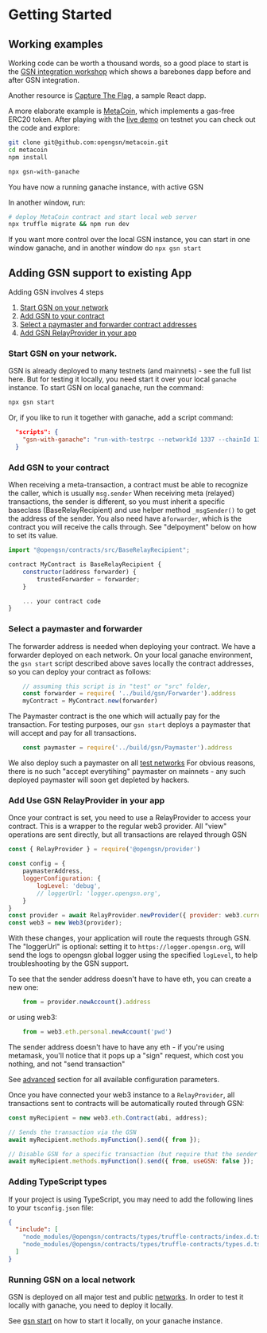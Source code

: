 # Getting Started

## Working examples <a id="working_example"></a>

Working code can be worth a thousand words, so a good place to start is the
[GSN integration workshop](https://github.com/opengsn/workshop) which shows a
barebones dapp before and after GSN integration.

Another resource is [Capture The Flag](https://github.com/opengsn/ctf-react), a sample React dapp.

A more elaborate example is [MetaCoin](https://github.com/opengsn/metacoin),
which implements a gas-free ERC20 token. After playing with the 
[live demo](https://metacoin.opengsn.org) on testnet you can check out the code and
explore:

```bash
git clone git@github.com:opengsn/metacoin.git
cd metacoin
npm install

npx gsn-with-ganache
```
You have now a running ganache instance, with active GSN 

In another window, run:
```bash
# deploy MetaCoin contract and start local web server
npx truffle migrate && npm run dev
```

If you want more control over the local GSN instance, you can start in one window ganache, and in another window do `npx gsn start`

## Adding GSN support to existing App

Adding GSN involves 4 steps

1. [Start GSN on your network](#start-gsn)
2. [Add GSN to your contract](#add-to-contract)
3. [Select a paymaster and forwarder contract addresses](#select-paymaster)
4. [Add GSN RelayProvider in your app](#add-provider)


### Start GSN on your network. <a id='start-gsn'></a>

GSN is already deployed to many testnets (and mainnets) - see the full list here.
But for testing it locally, you need start it over your local `ganache` instance.
To start GSN on local ganache, run the command:
```bash
npx gsn start
```

Or, if you like to run it together with ganache, add a script command:
```json
  "scripts": {
    "gsn-with-ganache": "run-with-testrpc --networkId 1337 --chainId 1337 'gsn start'"
  }
```

### Add GSN to your contract <a id='add-to-contract'></a>
When receiving a meta-transaction, a contract must be able to recognize the caller, which is usually `msg.sender`
When receiving meta (relayed) transactions, the sender is different, so you must inherit
a specific baseclass (BaseRelayRecipient) and use helper method `_msgSender()` to get the
address of the sender.
You also need have a`forwarder`, which is the contract you will receive the calls through.
See "delpoyment" below on how to set its value.

```javascript
import "@opengsn/contracts/src/BaseRelayRecipient";

contract MyContract is BaseRelayRecipient {
    constructor(address forwarder) {
        trustedForwarder = forwarder;
    }

    ... your contract code
}
```

### Select a paymaster and forwarder <a id="select-paymaster"></a>

The forwarder address is needed when deploying your contract. We have a forwarder deployed on each network.
On your local ganache environment, the `gsn start` script described above saves locally the contract
addresses, so you can deploy your contract as follows:

```javascript
    // assuming this script is in "test" or "src" folder, 
    const forwarder = require( '../build/gsn/Forwarder').address
    myContract = MyContract.new(forwarder)
```

The Paymaster contract is the one which will actually pay for the transaction.
For testing purposes, our `gsn start` deploys a paymaster that will accept and pay for all transactions.

```javascript
    const paymaster = require('../build/gsn/Paymaster').address
```

We also deploy such a paymaster on all [test networks](/networks.md)
For obvious reasons, there is no such "accept everytihing" paymaster on mainnets - any such deployed paymaster will soon get depleted by hackers.

### Add Use GSN RelayProvider in your app <a id="add-provider"></a>

Once your contract is set, you need to use a RelayProvider to access your contract. This is a wrapper to the regular web3 provider. All "view" operations are sent directly, but all transactions
are relayed through GSN

```javascript
const { RelayProvider } = require('@opengsn/provider')

const config = { 
    paymasterAddress,
    loggerConfiguration: {
        logLevel: 'debug',
        // loggerUrl: 'logger.opengsn.org',
    }
}
const provider = await RelayProvider.newProvider({ provider: web3.currentProvider, config }).init()
const web3 = new Web3(provider);
```

With these changes, your application will route the requests through GSN.
The "loggerUrl" is optional: setting it to `https://logger.opengsn.org`, will send the logs to opengsn global logger using the specified `logLevel`,
to help troubleshooting by the GSN support. 

To see that the sender address doesn't have to have eth, you can create a new one:
```js
    from = provider.newAccount().address
```
or using web3:
```js
    from = web3.eth.personal.newAccount('pwd')
```
 The sender address 
doesn't have to have any eth - if you're using metamask, you'll notice that it pops up a "sign" request, which cost you nothing, and not "send transaction"

See [advanced](advanced.md) section for all available configuration parameters. 

Once you have connected your web3 instance to a `RelayProvider`, all transactions sent to contracts will be automatically routed through GSN:

```javascript
const myRecipient = new web3.eth.Contract(abi, address);

// Sends the transaction via the GSN
await myRecipient.methods.myFunction().send({ from });

// Disable GSN for a specific transaction (but require that the sender has eth!)
await myRecipient.methods.myFunction().send({ from, useGSN: false });
```


### Adding TypeScript types

If your project is using TypeScript, you may need to add the following lines to your `tsconfig.json` file:

```json
{
  "include": [
    "node_modules/@opengsn/contracts/types/truffle-contracts/index.d.ts",
    "node_modules/@opengsn/contracts/types/truffle-contracts/types.d.ts"
  ]
}

```

### Running GSN on a local network

GSN is deployed on all major test and public [networks](/networks.md). 
In order to test it locally with ganache, you need to deploy it locally.

See [gsn start](gsn-helpers.md#start) on how to start it locally, on your ganache instance.
